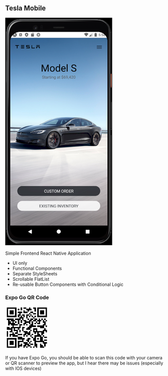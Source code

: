 ## Tesla Mobile

![Preview](tesla-preview.png?raw=true)

Simple Frontend React Native Application 
  - UI only
  - Functional Components
  - Separate StyleSheets
  - Scrollable FlatList
  - Re-usable Button Components with Conditional Logic

### Expo Go QR Code

![Preview](qr-code.png?raw=true)

If you have Expo Go, you should be able to scan this code with your camera or QR scanner to preview the app, but I hear there may be issues (especially with IOS devices)
